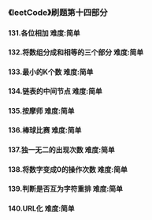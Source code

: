 ### 《leetCode》刷题第十四部分
#### 131.各位相加		难度:简单
#### 132.将数组分成和相等的三个部分		难度:简单
#### 133.最小的K个数		难度:简单
#### 134.链表的中间节点		难度:简单
#### 135.按摩师		难度:简单
#### 136.棒球比赛		难度:简单
#### 137.独一无二的出现次数		难度:简单
#### 138.将数字变成0的操作次数		难度:简单
#### 139.判断是否互为字符重排		难度:简单
#### 140.URL化		难度:简单